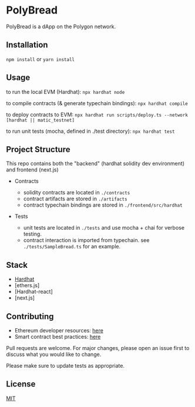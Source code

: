 # PolyBread

PolyBread is a dApp on the Polygon network.

## Installation

`npm install` or `yarn install`


## Usage

to run the local EVM (Hardhat):
`npx hardhat node`

to compile contracts (& generate typechain bindings):
`npx hardhat compile`

to deploy contracts to EVM:
`npx hardhat run scripts/deploy.ts --network [hardhat || matic_testnet]`

to run unit tests (mocha, defined in ./test directory):
`npx hardhat test`

## Project Structure

This repo contains both the "backend" (hardhat solidity dev environment) and frontend (next.js)

* Contracts
  * solidity contracts are located in `./contracts`
  * contract artifacts are stored in `./artifacts`
  * contract typechain bindings are stored in `./frontend/src/hardhat`
  
* Tests
  * unit tests are located in `./tests` and use mocha + chai for verbose testing.
  * contract interaction is imported from typechain. see `./tests/SampleBread.ts` for an example.


## Stack

- [Hardhat](https://hardhat.org)
- [ethers.js]
- [Hardhat-react]
- [next.js]


## Contributing

- Ethereum developer resources: [here](https://github.com/ConsenSys/ethereum-developer-tools-list)
- Smart contract best practices: [here](https://github.com/ConsenSys/smart-contract-best-practices)


Pull requests are welcome. For major changes, please open an issue first to discuss what you would like to change.

Please make sure to update tests as appropriate.



## License

[MIT](https://choosealicense.com/licenses/mit/)